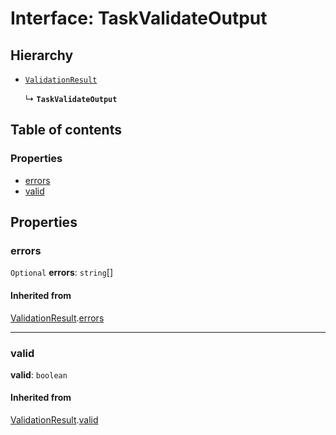 # Interface: TaskValidateOutput

## Hierarchy

* [`ValidationResult`](/en/auto-docs/interface/interfaces/ValidationResult.md)

  ↳ **`TaskValidateOutput`**

## Table of contents

### Properties

* [errors](/en/auto-docs/interface/interfaces/TaskValidateOutput.md#errors)
* [valid](/en/auto-docs/interface/interfaces/TaskValidateOutput.md#valid)

## Properties

### errors

`Optional` **errors**: `string`\[]

#### Inherited from

[ValidationResult](/en/auto-docs/interface/interfaces/ValidationResult.md).[errors](/en/auto-docs/interface/interfaces/ValidationResult.md#errors)

***

### valid

**valid**: `boolean`

#### Inherited from

[ValidationResult](/en/auto-docs/interface/interfaces/ValidationResult.md).[valid](/en/auto-docs/interface/interfaces/ValidationResult.md#valid)
